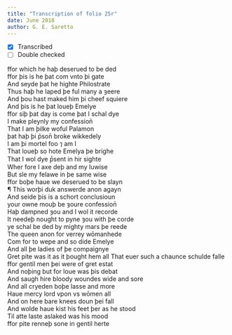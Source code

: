 ```yaml
---
title: "Transcription of folio 25r"
date: June 2018
author: G. E. Saretto
---
```


- [x] Transcribed
- [ ] Double checked

ffor which he haþ deserued to be ded  
ffor þis is he þat com vnto þi gate  
And seyde þat he highte Philostrate  
Thus haþ he Iaped þe ful many a ȝeere  
And þou hast maked him þi cheef squiere  
And þis is he þat loueþ Emelye  
ffor siþ þat day is come þat I schal dye  
I make pleynly my confession̄  
That I am þilke woful Palamon  
þat haþ þi p̉son̄ broke wikkedely  
I am þi mortel foo ⁊ am I  
That loueþ so hote Emelya þe brighe  
That I wol dye p̔sent in hir sighte  
Wher fore I axe deþ and my Iuwise  
But sle my felawe in þe same wise  
ffor boþe haue we deserued to be slayn  
¶ This worþi duk answerde anon agayn  
And seide þis is a schort conclusioun  
your owne mouþ be ȝoure confession̄  
Haþ dampned ȝou and I wol it recorde  
It needeþ nought to pyne ȝou with þe corde  
ye schal be ded by mighty mars þe reede  
The queen anon for verrey wōmanhede  
Com for to wepe and so dide Emelye  
And all þe ladies of þe compaignye  
Gret pite was it as it þought hem all
That euer such a chaunce schulde falle  
ffor gentil men þei were of gret estat  
And noþing but for loue was þis debat  
And saugh hire bloody woundes wide and sore  
And all cryeden boþe lasse and more  
Haue mercy lord vpon vs wōmen all  
And on here bare knees doun þei fall  
And wolde haue kist his feet þer as he stood  
Til atte laste aslaked was his mood  
ffor pite renneþ sone in gentil herte  

